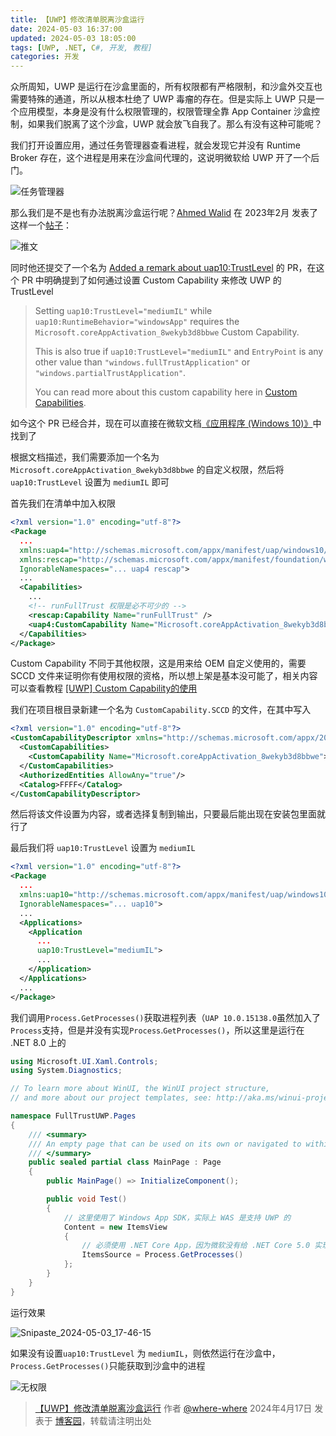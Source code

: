 ```yaml
---
title: 【UWP】修改清单脱离沙盒运行
date: 2024-05-03 16:37:00
updated: 2024-05-03 18:05:00
tags: [UWP, .NET, C#, 开发, 教程]
categories: 开发
---
```

众所周知，UWP 是运行在沙盒里面的，所有权限都有严格限制，和沙盒外交互也需要特殊的通道，所以从根本杜绝了 UWP 毒瘤的存在。但是实际上 UWP 只是一个应用模型，本身是没有什么权限管理的，权限管理全靠 App Container 沙盒控制，如果我们脱离了这个沙盒，UWP 就会放飞自我了。那么有没有这种可能呢？

我们打开设置应用，通过任务管理器查看进程，就会发现它并没有 Runtime Broker 存在，这个进程是用来在沙盒间代理的，这说明微软给 UWP 开了一个后门。

![任务管理器](https://github.com/user-attachments/assets/b08540d0-de83-4afe-9a7c-c4e02decde4c)

那么我们是不是也有办法脱离沙盒运行呢？[Ahmed Walid](https://twitter.com/AhmedWalid605 "@AhmedWalid605") 在 2023年2月 发表了这样一个[帖子](https://twitter.com/AhmedWalid605/status/1622010165053607943 "推文")：<!--more-->

![推文](https://github.com/user-attachments/assets/d403d7b3-f172-4be9-96e9-73d738f8989c)

同时他还提交了一个名为 [Added a remark about uap10:TrustLevel](https://github.com/MicrosoftDocs/winrt-related/pull/ "Added a remark about uap10:TrustLevel") 的 PR，在这个 PR 中明确提到了如何通过设置 Custom Capability 来修改 UWP 的 TrustLevel

> Setting `uap10:TrustLevel="mediumIL"` while `uap10:RuntimeBehavior="windowsApp"` requires the `Microsoft.coreAppActivation_8wekyb3d8bbwe` Custom Capability.
>
> This is also true if `uap10:TrustLevel="mediumIL"` and `EntryPoint` is any other value than `"windows.fullTrustApplication"` or `"windows.partialTrustApplication"`.
>
> You can read more about this custom capability here in [Custom Capabilities](https://learn.microsoft.com/zh-cn/windows/uwp/packaging/app-capability-declarations#custom-capabilities "Custom Capabilities").

如今这个 PR 已经合并，现在可以直接在微软文档[《应用程序 (Windows 10)》](https://learn.microsoft.com/zh-cn/uwp/schemas/appxpackage/uapmanifestschema/element-application#combinations-of-activation-info-attributes "激活信息属性的组合")中找到了

根据文档描述，我们需要添加一个名为 `Microsoft.coreAppActivation_8wekyb3d8bbwe` 的自定义权限，然后将 `uap10:TrustLevel` 设置为 `mediumIL` 即可

首先我们在清单中加入权限

```xml
<?xml version="1.0" encoding="utf-8"?>
<Package
  ...
  xmlns:uap4="http://schemas.microsoft.com/appx/manifest/uap/windows10/4"
  xmlns:rescap="http://schemas.microsoft.com/appx/manifest/foundation/windows10/restrictedcapabilities"
  IgnorableNamespaces="... uap4 rescap">
  ...
  <Capabilities>
    ...
    <!-- runFullTrust 权限是必不可少的 -->
    <rescap:Capability Name="runFullTrust" />
    <uap4:CustomCapability Name="Microsoft.coreAppActivation_8wekyb3d8bbwe" />
  </Capabilities>
</Package>
```

Custom Capability 不同于其他权限，这是用来给 OEM 自定义使用的，需要 SCCD 文件来证明你有使用权限的资格，所以想上架是基本没可能了，相关内容可以查看教程 [\[UWP\] Custom Capability的使用](https://www.cnblogs.com/cjw1115/p/7884876.html "[UWP] Custom Capability的使用")

我们在项目根目录新建一个名为 `CustomCapability.SCCD` 的文件，在其中写入

```xml
<?xml version="1.0" encoding="utf-8"?>
<CustomCapabilityDescriptor xmlns="http://schemas.microsoft.com/appx/2018/sccd" xmlns:s="http://schemas.microsoft.com/appx/2018/sccd">
  <CustomCapabilities>
    <CustomCapability Name="Microsoft.coreAppActivation_8wekyb3d8bbwe"></CustomCapability>
  </CustomCapabilities>
  <AuthorizedEntities AllowAny="true"/>
  <Catalog>FFFF</Catalog>
</CustomCapabilityDescriptor>
```

然后将该文件设置为内容，或者选择复制到输出，只要最后能出现在安装包里面就行了

最后我们将 `uap10:TrustLevel` 设置为 `mediumIL`

```xml
<?xml version="1.0" encoding="utf-8"?>
<Package
  ...
  xmlns:uap10="http://schemas.microsoft.com/appx/manifest/uap/windows10/10"
  IgnorableNamespaces="... uap10">
  ...
  <Applications>
    <Application
      ...
      uap10:TrustLevel="mediumIL">
      ...
    </Application>
  </Applications>
  ...
</Package>
```

我们调用`Process.GetProcesses()`获取进程列表（`UAP 10.0.15138.0`虽然加入了`Process`支持，但是并没有实现`Process`.`GetProcesses()`，所以这里是运行在 .NET 8.0 上的

```cs
using Microsoft.UI.Xaml.Controls;
using System.Diagnostics;

// To learn more about WinUI, the WinUI project structure,
// and more about our project templates, see: http://aka.ms/winui-project-info.

namespace FullTrustUWP.Pages
{
    /// <summary>
    /// An empty page that can be used on its own or navigated to within a Frame.
    /// </summary>
    public sealed partial class MainPage : Page
    {
        public MainPage() => InitializeComponent();

        public void Test()
        {
            // 这里使用了 Windows App SDK，实际上 WAS 是支持 UWP 的
            Content = new ItemsView
            {
                // 必须使用 .NET Core App，因为微软没有给 .NET Core 5.0 实现这个方法
                ItemsSource = Process.GetProcesses()
            };
        }
    }
}
```

运行效果

![Snipaste_2024-05-03_17-46-15](https://github.com/user-attachments/assets/7a0c3308-1f7e-4ebb-a702-5bf51eab8705)

如果没有设置`uap10:TrustLevel` 为 `mediumIL`，则依然运行在沙盒中，`Process.GetProcesses()`只能获取到沙盒中的进程

![无权限](https://github.com/user-attachments/assets/c102c39f-d48f-4115-8d0c-5725e5f38a1f)

> [【UWP】修改清单脱离沙盒运行](https://www.cnblogs.com/wherewhere/p/18171253) 作者 [@where-where](https://home.cnblogs.com/u/wherewhere) 2024年4月17日 发表于 [博客园](https://www.cnblogs.com "CNBlogs")，转载请注明出处
